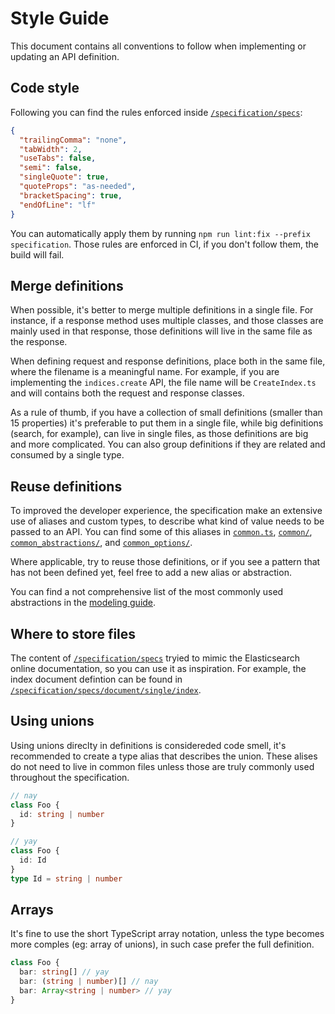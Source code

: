 # Style Guide

This document contains all conventions to follow when implementing or updating an API definition.

## Code style

Following you can find the rules enforced inside [`/specification/specs`](../specification/specs):

```json
{
  "trailingComma": "none",
  "tabWidth": 2,
  "useTabs": false,
  "semi": false,
  "singleQuote": true,
  "quoteProps": "as-needed",
  "bracketSpacing": true,
  "endOfLine": "lf"
}
```

You can automatically apply them by running `npm run lint:fix --prefix specification`.
Those rules are enforced in CI, if you don't follow them, the build will fail.

## Merge definitions

When possible, it's better to merge multiple definitions in a single file.
For instance, if a response method uses multiple classes, and those classes
are mainly used in that response, those definitions will live in the same
file as the response.

When defining request and response definitions, place both in the same file,
where the filename is a meaningful name. For example, if you are implementing
the `indices.create` API, the file name will be `CreateIndex.ts` and will
contains both the request and response classes.

As a rule of thumb, if you have a collection of small definitions (smaller than 15 properties)
it's preferable to put them in a single file, while big definitions (search, for example),
can live in single files, as those definitions are big and more complicated.
You can also group definitions if they are related and consumed by a single type.

## Reuse definitions

To improved the developer experience, the specification make an extensive use
of aliases and custom types, to describe what kind of value needs to be passed
to an API. You can find some of this aliases in [`common.ts`](../specification/specs/common.ts),
[`common/`](../specification/specs/common/), [`common_abstractions/`](../specification/specs/common_abstractions/),
and [`common_options/`](../specification/specs/common_options/).

Where applicable, try to reuse those definitions, or if you see a pattern that
has not been defined yet, feel free to add a new alias or abstraction.

You can find a not comprehensive list of the most commonly used abstractions
in the [modeling guide](./modeling-guide.md).

## Where to store files

The content of [`/specification/specs`](../specification/specs)
tryied to mimic the Elasticsearch online documentation, so you can use it as inspiration.
For example, the index document defintion can be found in
[`/specification/specs/document/single/index`](../specification/specs/document/single/index).

## Using unions

Using unions direclty in definitions is considereded code smell, it's recommended to create
a type alias that describes the union. These alises do not need to live in common files
unless those are truly commonly used throughout the specification.

```ts
// nay
class Foo {
  id: string | number
}

// yay
class Foo {
  id: Id
}
type Id = string | number
```

## Arrays

It's fine to use the short TypeScript array notation, unless the type
becomes more comples (eg: array of unions), in such case prefer the full definition.

```ts
class Foo {
  bar: string[] // yay
  bar: (string | number)[] // nay
  bar: Array<string | number> // yay
}
```
